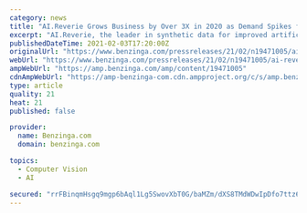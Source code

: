 ```yaml
---
category: news
title: "AI.Reverie Grows Business by Over 3X in 2020 as Demand Spikes for Synthetic Data to Train Vision Algorithms"
excerpt: "AI.Reverie, the leader in synthetic data for improved artificial intelligence, today announced a 3X growth in business during"
publishedDateTime: 2021-02-03T17:20:00Z
originalUrl: "https://www.benzinga.com/pressreleases/21/02/n19471005/ai-reverie-grows-business-by-over-3x-in-2020-as-demand-spikes-for-synthetic-data-to-train-vision-a"
webUrl: "https://www.benzinga.com/pressreleases/21/02/n19471005/ai-reverie-grows-business-by-over-3x-in-2020-as-demand-spikes-for-synthetic-data-to-train-vision-a"
ampWebUrl: "https://amp.benzinga.com/amp/content/19471005"
cdnAmpWebUrl: "https://amp-benzinga-com.cdn.ampproject.org/c/s/amp.benzinga.com/amp/content/19471005"
type: article
quality: 21
heat: 21
published: false

provider:
  name: Benzinga.com
  domain: benzinga.com

topics:
  - Computer Vision
  - AI

secured: "rrFBinqmHsgq9mgp6bAql1Lg5SwovXbT0G/baMZm/dXS8TMdWDwIpDfo7ttz6yx6CXVzGQI0hrV6Ej2VL+bxcexa0At8ozPJlFa/P/4Bvye+Esohs9cwtcVdDYuylZm0IqflLYSq7BG6z57e6NPmw3FfBBoBKE0djLw68ntiaL2yRvolExYOXiuUx3bo1YEqs41qzqalesCDJ2NI5dfErWjw6rYpvPGWImvkgofdUTETEHfwoCvvBoXNytnWSRUNGw8Bq+Ae3uYnHCN4PREiOZ0+HXqNXI0byWU3JhgIsBKahv6C67WvhcR9WWqMSJZXcwcXcPTKRvCuHe7GBc+IikK5c6wMYZ6nuX5wF+JJhEU=;hbhZ4TKZHjLMDdTB+pvIyQ=="
---
```


